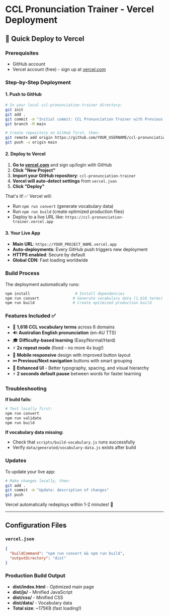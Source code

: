 # CCL Pronunciation Trainer - Vercel Deployment

## 🚀 Quick Deploy to Vercel

### Prerequisites
- GitHub account
- Vercel account (free) - sign up at [vercel.com](https://vercel.com)

### Step-by-Step Deployment

#### 1. Push to GitHub
```bash
# In your local ccl-pronunciation-trainer directory:
git init
git add .
git commit -m "Initial commit: CCL Pronunciation Trainer with Previous button"
git branch -M main

# Create repository on GitHub first, then:
git remote add origin https://github.com/YOUR_USERNAME/ccl-pronunciation-trainer.git
git push -u origin main
```

#### 2. Deploy to Vercel
1. **Go to [vercel.com](https://vercel.com)** and sign up/login with GitHub
2. **Click "New Project"**
3. **Import your GitHub repository**: `ccl-pronunciation-trainer`
4. **Vercel will auto-detect settings** from `vercel.json`
5. **Click "Deploy"** 

That's it! ✅ Vercel will:
- Run `npm run convert` (generate vocabulary data)
- Run `npm run build` (create optimized production files)
- Deploy to a live URL like: `https://ccl-pronunciation-trainer.vercel.app`

#### 3. Your Live App
- **Main URL**: `https://YOUR_PROJECT_NAME.vercel.app`
- **Auto-deployments**: Every GitHub push triggers new deployment
- **HTTPS enabled**: Secure by default
- **Global CDN**: Fast loading worldwide

### Build Process
The deployment automatically runs:
```bash
npm install                    # Install dependencies
npm run convert               # Generate vocabulary data (1,618 terms)
npm run build                 # Create optimized production build
```

### Features Included ✅
- 🎯 **1,618 CCL vocabulary terms** across 6 domains
- 🔊 **Australian English pronunciation** (en-AU TTS)
- 🎓 **Difficulty-based learning** (Easy/Normal/Hard)
- ⚡ **2x repeat mode** (fixed - no more 4x bug!)
- 📱 **Mobile responsive** design with improved button layout
- ⏮️ **Previous/Next navigation** buttons with smart grouping
- 🎨 **Enhanced UI** - Better typography, spacing, and visual hierarchy
- ⚡ **2 seconds default pause** between words for faster learning

### Troubleshooting

**If build fails:**
```bash
# Test locally first:
npm run convert
npm run validate
npm run build
```

**If vocabulary data missing:**
- Check that `scripts/build-vocabulary.js` runs successfully
- Verify `data/generated/vocabulary-data.js` exists after build

### Updates
To update your live app:
```bash
# Make changes locally, then:
git add .
git commit -m "Update: description of changes"
git push
```
Vercel automatically redeploys within 1-2 minutes! 🚀

---

## Configuration Files

### `vercel.json`
```json
{
  "buildCommand": "npm run convert && npm run build",
  "outputDirectory": "dist"
}
```

### Production Build Output
- **dist/index.html** - Optimized main page
- **dist/js/** - Minified JavaScript 
- **dist/css/** - Minified CSS
- **dist/data/** - Vocabulary data
- **Total size**: ~175KB (fast loading!)